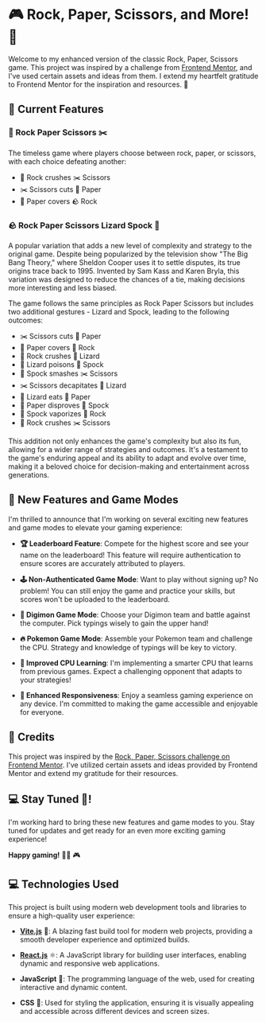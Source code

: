 # 🎮 Rock, Paper, Scissors, and More! 🌟

Welcome to my enhanced version of the classic Rock, Paper, Scissors game. This project was inspired by a challenge from [Frontend Mentor](https://www.frontendmentor.io), and I've used certain assets and ideas from them. I extend my heartfelt gratitude to Frontend Mentor for the inspiration and resources. 🙏

## 🎲 Current Features

### 🗿 Rock Paper Scissors ✂️
The timeless game where players choose between rock, paper, or scissors, with each choice defeating another:
- 🗿 Rock crushes ✂️ Scissors
- ✂️ Scissors cuts 📄 Paper
- 📄 Paper covers 🪨 Rock

### 🪨 Rock Paper Scissors Lizard Spock 🖖
A popular variation that adds a new level of complexity and strategy to the original game. Despite being popularized by the television show "The Big Bang Theory," where Sheldon Cooper uses it to settle disputes, its true origins trace back to 1995. Invented by Sam Kass and Karen Bryla, this variation was designed to reduce the chances of a tie, making decisions more interesting and less biased.

The game follows the same principles as Rock Paper Scissors but includes two additional gestures - Lizard and Spock, leading to the following outcomes:
- ✂️ Scissors cuts 📄 Paper
- 📄 Paper covers 🗿 Rock
- 🗿 Rock crushes 🦎 Lizard
- 🦎 Lizard poisons 🖖 Spock
- 🖖 Spock smashes ✂️ Scissors
- ✂️ Scissors decapitates 🦎 Lizard
- 🦎 Lizard eats 📄 Paper
- 📄 Paper disproves 🖖 Spock
- 🖖 Spock vaporizes 🗿 Rock
- 🗿 Rock crushes ✂️ Scissors

This addition not only enhances the game's complexity but also its fun, allowing for a wider range of strategies and outcomes. It's a testament to the game's enduring appeal and its ability to adapt and evolve over time, making it a beloved choice for decision-making and entertainment across generations.

## 🚀 New Features and Game Modes

I'm thrilled to announce that I'm working on several exciting new features and game modes to elevate your gaming experience:

- **🏆 Leaderboard Feature**: Compete for the highest score and see your name on the leaderboard! This feature will require authentication to ensure scores are accurately attributed to players.

- **🕹 Non-Authenticated Game Mode**: Want to play without signing up? No problem! You can still enjoy the game and practice your skills, but scores won't be uploaded to the leaderboard.

- **🐉 Digimon Game Mode**: Choose your Digimon team and battle against the computer. Pick typings wisely to gain the upper hand!

- **🔥 Pokemon Game Mode**: Assemble your Pokemon team and challenge the CPU. Strategy and knowledge of typings will be key to victory.

- **🧠 Improved CPU Learning**: I'm implementing a smarter CPU that learns from previous games. Expect a challenging opponent that adapts to your strategies!

- **📱 Enhanced Responsiveness**: Enjoy a seamless gaming experience on any device. I'm committed to making the game accessible and enjoyable for everyone.

## 🙌 Credits

This project was inspired by the [Rock, Paper, Scissors challenge on Frontend Mentor](https://www.frontendmentor.io/challenges/rock-paper-scissors-game-pTgwgvgH). I've utilized certain assets and ideas provided by Frontend Mentor and extend my gratitude for their resources.

## 💻 Stay Tuned 🗿!

I'm working hard to bring these new features and game modes to you. Stay tuned for updates and get ready for an even more exciting gaming experience!

**Happy gaming!** 🎉🗿 🎮

## 💻 Technologies Used

This project is built using modern web development tools and libraries to ensure a high-quality user experience:

- **[Vite.js](https://vitejs.dev/)** 🚀: A blazing fast build tool for modern web projects, providing a smooth developer experience and optimized builds.

- **[React.js](https://reactjs.org/)** ⚛️: A JavaScript library for building user interfaces, enabling dynamic and responsive web applications.

- **JavaScript** 📜: The programming language of the web, used for creating interactive and dynamic content.

- **CSS** 🎨: Used for styling the application, ensuring it is visually appealing and accessible across different devices and screen sizes.